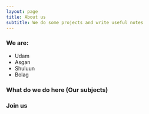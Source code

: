 ```yaml
---
layout: page
title: About us
subtitle: We do some projects and write useful notes
---
```


### We are:

- Udam
- Asgan
- Shuluun
- Bolag

### What do we do here (Our subjects)

### Join us

